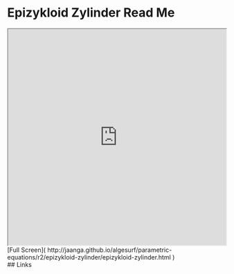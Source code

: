 Epizykloid Zylinder Read Me
===

<iframe src='http://jaanga.github.io/algesurf/parametric-equations/r2/epizykloid-zylinder/epizykloid-zylinder.html' width=100% height=500px >
There is an `iframe` here. It is not visible when viewed on github.com/algesurf. To view, please see 'Project Links' below.
</iframe>
[Full Screen]( http://jaanga.github.io/algesurf/parametric-equations/r2/epizykloid-zylinder/epizykloid-zylinder.html )
<br>
## Links 
<http://www.3d-meier.de/tut3/Seite151.html>  
